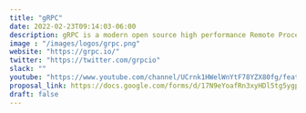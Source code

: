 ```yaml
---
title: "gRPC"
date: 2022-02-23T09:14:03-06:00
description: gRPC is a modern open source high performance Remote Procedure Call (RPC) framework that can run in any environment. 
image : "/images/logos/grpc.png"
website: "https://grpc.io/"
twitter: "https://twitter.com/grpcio"
slack: ""
youtube: "https://www.youtube.com/channel/UCrnk1HWelWnYtF78YZX80fg/featured"
proposal_link: https://docs.google.com/forms/d/17N9eYoafRn3xyHDl5tg5ygpcXXkzq8CBuOvgiKvyFss/edit
draft: false
---
```

